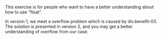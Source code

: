 This exercise is for people who want to have a better understanding about how to use "float".

In version 1, we meet a overflow problem which is caused by div.benefit-03. The solution is presented in version 2, and you may get a better understanding of overflow from our case. 
